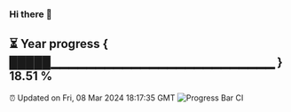 ### Hi there 👋
⏳ Year progress { █████▁▁▁▁▁▁▁▁▁▁▁▁▁▁▁▁▁▁▁▁▁▁▁▁▁ } 18.51 %
---
⏰ Updated on Fri, 08 Mar 2024 18:17:35 GMT
![Progress Bar CI](https://github.com/liununu/liununu/workflows/Progress%20Bar%20CI/badge.svg)
